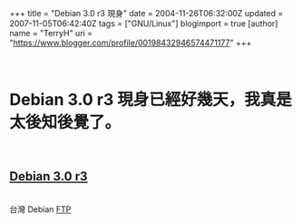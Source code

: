 +++
title = "Debian 3.0 r3 現身"
date = 2004-11-26T06:32:00Z
updated = 2007-11-05T06:42:40Z
tags = ["GNU/Linux"]
blogimport = true 
[author]
	name = "TerryH"
	uri = "https://www.blogger.com/profile/00198432946574471177"
+++

<br /><h1>Debian 3.0 r3 現身已經好幾天，我真是太後知後覺了。</h1><br /><h2>    <a href="http://www.debian.org/News/2004/20041026">Debian 3.0 r3</a></h2><br />台灣 Debian   <a href="ftp://debian.linux.org.tw/debian-cd/images/3.0_r3/">FTP</a>
